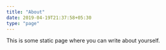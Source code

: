 ```yaml
---
title: "About"
date: 2019-04-19T21:37:58+05:30
type: "page"
---
```


This is some static page where you can write about yourself.